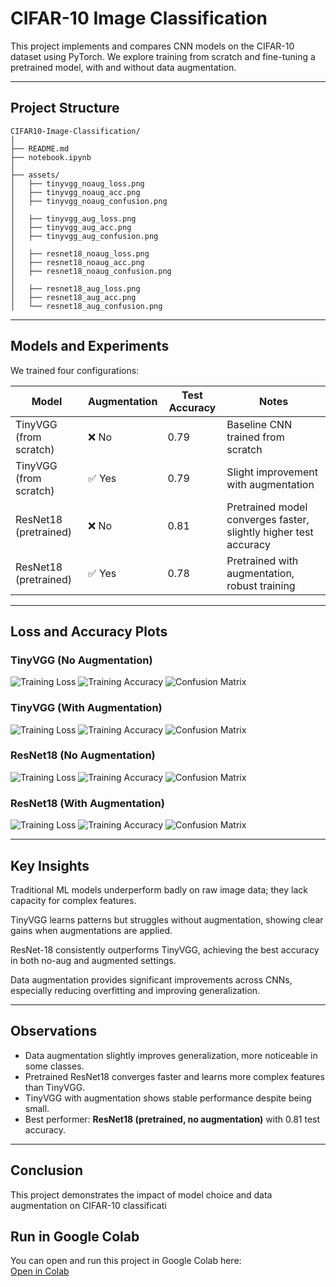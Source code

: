 # CIFAR-10 Image Classification

This project implements and compares CNN models on the CIFAR-10 dataset using PyTorch. We explore training from scratch and fine-tuning a pretrained model, with and without data augmentation.

---

## Project Structure

```text
CIFAR10-Image-Classification/
│
├── README.md
├── notebook.ipynb
│
├── assets/
│   ├── tinyvgg_noaug_loss.png
│   ├── tinyvgg_noaug_acc.png
│   ├── tinyvgg_noaug_confusion.png
│
│   ├── tinyvgg_aug_loss.png
│   ├── tinyvgg_aug_acc.png
│   ├── tinyvgg_aug_confusion.png
│
│   ├── resnet18_noaug_loss.png
│   ├── resnet18_noaug_acc.png
│   ├── resnet18_noaug_confusion.png
│
│   ├── resnet18_aug_loss.png
│   ├── resnet18_aug_acc.png
│   └── resnet18_aug_confusion.png

```

---

## Models and Experiments

We trained four configurations:

| Model | Augmentation | Test Accuracy | Notes |
|-------|-------------|---------------|-------|
| TinyVGG (from scratch) | ❌ No | 0.79 | Baseline CNN trained from scratch |
| TinyVGG (from scratch) | ✅ Yes | 0.79 | Slight improvement with augmentation |
| ResNet18 (pretrained) | ❌ No | 0.81 | Pretrained model converges faster, slightly higher test accuracy |
| ResNet18 (pretrained) | ✅ Yes | 0.78 | Pretrained with augmentation, robust training |

---

## Loss and Accuracy Plots

### TinyVGG (No Augmentation)
![Training Loss](assets/tinyvgg_noaug_loss.png)
![Training Accuracy](assets/tinyvgg_noaug_acc.png)
![Confusion Matrix](assets/tinyvgg_noaug_confusion.png)

### TinyVGG (With Augmentation)
![Training Loss](assets/tinyvgg_aug_loss.png)
![Training Accuracy](assets/tinyvgg_aug_acc.png)
![Confusion Matrix](assets/tinyvgg_aug_confusion.png)

### ResNet18 (No Augmentation)
![Training Loss](assets/resnet18_noaug_loss.png)
![Training Accuracy](assets/resnet18_noaug_acc.png)
![Confusion Matrix](assets/resnet18_noaug_confusion.png)

### ResNet18 (With Augmentation)
![Training Loss](assets/resnet18_aug_loss.png)
![Training Accuracy](assets/resnet18_aug_acc.png)
![Confusion Matrix](assets/resnet18_aug_confusion.png)

---
## Key Insights

Traditional ML models underperform badly on raw image data; they lack capacity for complex features.

TinyVGG learns patterns but struggles without augmentation, showing clear gains when augmentations are applied.

ResNet-18 consistently outperforms TinyVGG, achieving the best accuracy in both no-aug and augmented settings.

Data augmentation provides significant improvements across CNNs, especially reducing overfitting and improving generalization.

---

## Observations

- Data augmentation slightly improves generalization, more noticeable in some classes.  
- Pretrained ResNet18 converges faster and learns more complex features than TinyVGG.  
- TinyVGG with augmentation shows stable performance despite being small.  
- Best performer: **ResNet18 (pretrained, no augmentation)** with 0.81 test accuracy.

---

## Conclusion

This project demonstrates the impact of model choice and data augmentation on CIFAR-10 classificati


## Run in Google Colab

You can open and run this project in Google Colab here:  
[Open in Colab](https://colab.research.google.com/drive/1uMPY_mF4NyWrkpf6Vti9eNmWV_bh62eM?usp=sharing)

